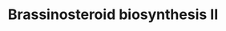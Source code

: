 ---
annotations:
- type: Pathway Ontology
  value: brassinosteroid biosynthetic pathway
authors:
- Anwesha
- Eweitz
description: Developed by Gramene.org  Source:[http://plantreactome.gramene.org/ Plant
  Reactome].
last-edited: 2021-05-28
organisms:
- Oryza sativa
redirect_from:
- /index.php/Pathway:WP2962
- /instance/WP2962
schema-jsonld:
- '@context': https://schema.org/
  '@id': https://wikipathways.github.io/pathways/WP2962.html
  '@type': Dataset
  creator:
    '@type': Organization
    name: WikiPathways
  description: Developed by Gramene.org  Source:[http://plantreactome.gramene.org/
    Plant Reactome].
  keywords:
  - campestanol
  - (22alpha)-hydroxy-campesterol
  - NADPH
  - H2O
  - H+
  - campest-4-en-3-one
  - 22alpha-hydroxylase
  - NADP+
  - (5alpha)-campestan-3-one
  - (LOC_OS01G63260.1)
  - hydroxylase
  - O2
  - campesterol
  - 6-deoxoteasterone
  - (22alpha)-hydroxy-campest-4-en-3-one
  - 4-dehydrogenase
  - campest-4-en-3beta-ol
  - 3-oxo-5-alpha-steroid
  - 6-deoxocathasterone
  - (22alpha)-hydroxy-5alpha-campestan-3-one
  license: CC0
  name: Brassinosteroid biosynthesis II
seo: CreativeWork
title: Brassinosteroid biosynthesis II
wpid: WP2962
---